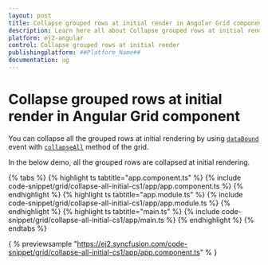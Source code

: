 ```yaml
---
layout: post
title: Collapse grouped rows at initial render in Angular Grid component | Syncfusion
description: Learn here all about Collapse grouped rows at initial render in Syncfusion ##Platform_Name## Grid component of Syncfusion Essential JS 2 and more.
platform: ej2-angular
control: Collapse grouped rows at initial render 
publishingplatform: ##Platform_Name##
documentation: ug
---
```


# Collapse grouped rows at initial render in Angular Grid component

You can collapse all the grouped rows at initial rendering by using [`dataBound`](../../api/grid/#databound) event with  [`collapseAll`](../../api/grid/group/#collapseall) method of the grid.

In the below demo, all the grouped rows are collapsed at initial rendering.

{% tabs %}
{% highlight ts tabtitle="app.component.ts" %}
{% include code-snippet/grid/collapse-all-initial-cs1/app/app.component.ts %}
{% endhighlight %}
{% highlight ts tabtitle="app.module.ts" %}
{% include code-snippet/grid/collapse-all-initial-cs1/app/app.module.ts %}
{% endhighlight %}
{% highlight ts tabtitle="main.ts" %}
{% include code-snippet/grid/collapse-all-initial-cs1/app/main.ts %}
{% endhighlight %}
{% endtabs %}
  
{ % previewsample "https://ej2.syncfusion.com/code-snippet/grid/collapse-all-initial-cs1/app/app.component.ts" % }